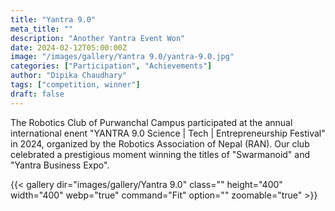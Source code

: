 ```yaml
---
title: "Yantra 9.0"
meta_title: ""
description: "Another Yantra Event Won"
date: 2024-02-12T05:00:00Z
image: "/images/gallery/Yantra 9.0/yantra-9.0.jpg"
categories: ["Participation", "Achievements"]
author: "Dipika Chaudhary"
tags: ["competition, winner"]
draft: false
---
```

The Robotics Club of Purwanchal Campus participated at the annual international enent "YANTRA 9.0 Science | Tech | Entrepreneurship Festival" in 2024, organized by the Robotics Association of Nepal (RAN). Our club celebrated a prestigious moment winning the titles of "Swarmanoid" and "Yantra Business Expo".

{{< gallery dir="images/gallery/Yantra 9.0" class="" height="400" width="400" webp="true" command="Fit" option="" zoomable="true" >}}

